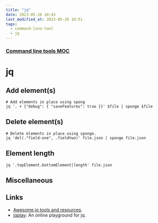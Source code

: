 ```yaml
---
title: "jq"
date: 2023-05-26 10:43
last_modified_at: 2023-05-26 10:51
tags:
  - command-line-tool
  - jq
---
```


### [Command line tools MOC](Command%20line%20tools%20MOC.md)

# jq

## Add element(s)

```shell
# Add elements in place using spong
jq '. + {"debug": { "saveFeatures": true }}' $file | sponge $file
```

## Delete element(s)

```shell
# Delete elements in place using sponge.
jq 'del(."field-one", .fieldtwo)' file.json | sponge file.json
```

## Element length

```shell
jq '.topElement.bottomElement|length' file.json
```

## Miscellaneous

## Links

* [Awesome jq tools and resources](https://github.com/fiatjaf/awesome-jq).
* [jqplay](https://jqplay.org/): An online playground for jq.
